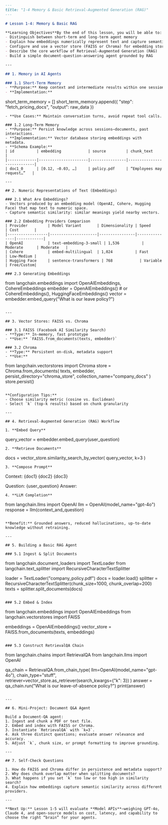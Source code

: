 ```markdown
---
title: "1-4 Memory & Basic Retrieval-Augmented Generation (RAG)"
---

# Lesson 1-4: Memory & Basic RAG

**Learning Objectives**By the end of this lesson, you will be able to:  
- Distinguish between short-term and long-term agent memory  
- Explain how embeddings numerically represent text and capture semantic similarity  
- Configure and use a vector store (FAISS or Chroma) for embedding storage and retrieval  
- Describe the core workflow of Retrieval-Augmented Generation (RAG)  
- Build a simple document-question-answering agent grounded by RAG  

---

## 1. Memory in AI Agents

### 1.1 Short-Term Memory  
- **Purpose:** Keep context and intermediate results within one session.  
- **Implementation:**  
  ```
  short_term_memory = []
  short_term_memory.append({
    "step": "fetch_pricing_docs",
    "output": raw_data
  })
  ```
- **Use Cases:** Maintain conversation turns, avoid repeat tool calls.

### 1.2 Long-Term Memory  
- **Purpose:** Persist knowledge across sessions—documents, past interactions.  
- **Implementation:** Vector database storing embeddings with metadata.  
- **Schema Example:**
  | id          | embedding            | source         | chunk_text                 |
  |-------------|----------------------|----------------|----------------------------|
  | doc1_0      | [0.12, −0.03, …]     | policy.pdf     | “Employees may request…”   |

---

## 2. Numeric Representations of Text (Embeddings)

### 2.1 What Are Embeddings?  
- Vectors produced by an embedding model (OpenAI, Cohere, Hugging Face) that map text to numeric space.  
- Capture semantic similarity: similar meanings yield nearby vectors.

### 2.2 Embedding Providers Comparison  
| Provider         | Model Variant       | Dimensionality | Speed         | Cost       |
|------------------|---------------------|----------------|---------------|------------|
| OpenAI           | text-embedding-3-small | 1,536          | Moderate      | Moderate   |
| Cohere           | embed-multilingual  | 1,024          | Fast          | Low-Medium |
| Hugging Face     | sentence-transformers | 768            | Variable      | Free/Custom|

### 2.3 Generating Embeddings  
```
from langchain.embeddings import OpenAIEmbeddings, CohereEmbeddings
embedder = OpenAIEmbeddings()       # or CohereEmbeddings(), HuggingFaceEmbeddings()
vector = embedder.embed_query("What is our leave policy?")
```

---

## 3. Vector Stores: FAISS vs. Chroma

### 3.1 FAISS (Facebook AI Similarity Search)  
- **Type:** In-memory, fast prototype  
- **Use:** `FAISS.from_documents(texts, embedder)`

### 3.2 Chroma  
- **Type:** Persistent on-disk, metadata support  
- **Use:**  
  ```
  from langchain.vectorstores import Chroma
  store = Chroma.from_documents(
    texts, embedder,
    persist_directory="chroma_store",
    collection_name="company_docs"
  )
  store.persist()
  ```

**Configuration Tips:**  
- Choose similarity metric (cosine vs. Euclidean)  
- Select `k` (top-k results) based on chunk granularity  

---

## 4. Retrieval-Augmented Generation (RAG) Workflow

1. **Embed Query**  
   ```
   query_vector = embedder.embed_query(user_question)
   ```
2. **Retrieve Documents**  
   ```
   docs = vector_store.similarity_search_by_vector(
     query_vector, k=3
   )
   ```
3. **Compose Prompt**  
   ```
   Context:
   {doc1}
   {doc2}
   {doc3}

   Question: {user_question}
   Answer:
   ```
4. **LLM Completion**  
   ```
   from langchain.llms import OpenAI
   llm = OpenAI(model_name="gpt-4o")
   response = llm(context_and_question)
   ```

**Benefit:** Grounded answers, reduced hallucinations, up-to-date knowledge without retraining.

---

## 5. Building a Basic RAG Agent

### 5.1 Ingest & Split Documents  
```
from langchain.document_loaders import TextLoader
from langchain.text_splitter import RecursiveCharacterTextSplitter

loader = TextLoader("company_policy.pdf")
docs = loader.load()
splitter = RecursiveCharacterTextSplitter(chunk_size=1000, chunk_overlap=200)
texts = splitter.split_documents(docs)
```

### 5.2 Embed & Index  
```
from langchain.embeddings import OpenAIEmbeddings
from langchain.vectorstores import FAISS

embeddings = OpenAIEmbeddings()
vector_store = FAISS.from_documents(texts, embeddings)
```

### 5.3 Construct RetrievalQA Chain  
```
from langchain.chains import RetrievalQA
from langchain.llms import OpenAI

qa_chain = RetrievalQA.from_chain_type(
  llm=OpenAI(model_name="gpt-4o"),
  chain_type="stuff",
  retriever=vector_store.as_retriever(search_kwargs={"k": 3})
)
answer = qa_chain.run("What is our leave-of-absence policy?")
print(answer)
```

---

## 6. Mini-Project: Document Q&A Agent

Build a Document-QA agent:
1. Ingest and chunk a PDF or text file.
2. Embed and index with FAISS or Chroma.
3. Instantiate `RetrievalQA` with `k=3`.
4. Ask three distinct questions; evaluate answer relevance and accuracy.
5. Adjust `k`, chunk size, or prompt formatting to improve grounding.

---

## 7. Self-Check Questions

1. How do FAISS and Chroma differ in persistence and metadata support?  
2. Why does chunk overlap matter when splitting documents?  
3. What happens if you set `k` too low or too high in similarity search?  
4. Explain how embeddings capture semantic similarity across different providers.

---

**Next Up:** Lesson 1-5 will evaluate **Model APIs**—weighing GPT-4o, Claude 4, and open-source models on cost, latency, and capability to choose the right “brain” for your agents.  
```